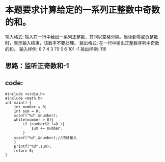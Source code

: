 # 本题要求计算给定的一系列正整数中奇数的和。
输入格式:
输入在一行中给出一系列正整数，其间以空格分隔。当读到零或负整数时，表示输入结束，该数字不要处理。
输出格式:
在一行中输出正整数序列中奇数的和。
输入样例:
8 7 4 3 70 5 6 101 -1
输出样例:
116
## 思路：监听正奇数和-1
## code:
```
#include <stdio.h>
#include <math.h>
int main() {
	int number = 0;
	int sum = 0;
	scanf("%d",&number);
	while(number > 0){
		if (number%2 !=0 ){
			sum += number;
		} 		 
	scanf("%d",&number);//持续输入
	}
	printf("%d",sum);
	return 0;
}
```
